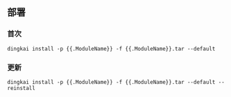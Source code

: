 ## 部署

### 首次

```shell
dingkai install -p {{.ModuleName}} -f {{.ModuleName}}.tar --default
```

### 更新

```shell
dingkai install -p {{.ModuleName}} -f {{.ModuleName}}.tar --default --reinstall
```
